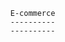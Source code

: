                                                E-commerce
                                                ----------
                                                ----------
